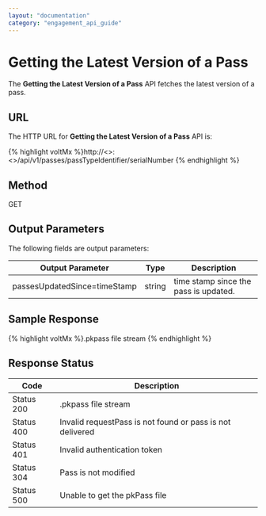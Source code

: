 ```yaml
---
layout: "documentation"
category: "engagement_api_guide"
---
```


# Getting the Latest Version of a Pass

The **Getting the Latest Version of a Pass** API fetches the latest version of a pass.

## URL

The HTTP URL for **Getting the Latest Version of a Pass** API is:

{% highlight voltMx %}http://<<host>>:<<port>>/api/v1/passes/passTypeIdentifier/serialNumber
{% endhighlight %}

## Method

GET

## Output Parameters

The following fields are output parameters:

| Output Parameter             | Type   | Description                           |
| ---------------------------- | ------ | ------------------------------------- |
| passesUpdatedSince=timeStamp | string | time stamp since the pass is updated. |

## Sample Response

{% highlight voltMx %}.pkpass file stream
{% endhighlight %}

## Response Status

| Code       | Description                                               |
| ---------- | --------------------------------------------------------- |
| Status 200 | .pkpass file stream                                       |
| Status 400 | Invalid requestPass is not found or pass is not delivered |
| Status 401 | Invalid authentication token                              |
| Status 304 | Pass is not modified                                      |
| Status 500 | Unable to get the pkPass file                             |
